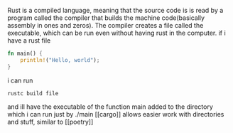 Rust is a compiled language, meaning that the source code is is read by a program called the compiler that builds the machine code(basically assembly in ones and zeros).
The compiler creates a file called the executable, which can be run even without having rust in the computer.
if i have a rust file  
```rust
fn main() {
	println!("Hello, world");
}
```
i can run
```shell
rustc build file
```
and ill have the executable of the function main added to the directory which i can run just by ./main
[[cargo]] allows easier work with directories and stuff, similar to [[poetry]] 